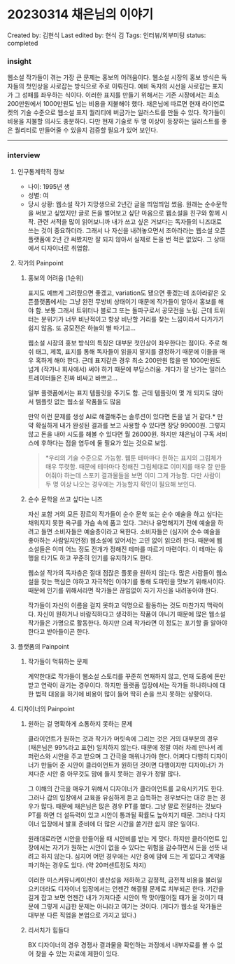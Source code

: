 # 20230314 채은님의 이야기

Created by: 김현식
Last edited by: 현식 김
Tags: 인터뷰/외부미팅
status: completed

### insight

웹소설 작가들이 겪는 가장 큰 문제는 홍보의 어려움이다. 웹소설 시장의 홍보 방식은 독자들의 첫인상을 사로잡는 방식으로 주로 이뤄진다. 예비 독자의 시선을 사로잡는 표지가 그 성패를 좌우하는 식이다. 이러한 표지를 만들기 위해서는 기존 시장에서는 최소 200만원에서 1000만원도 넘는 비용을 지불해야 했다. 채은님에 따르면 현재 라이언로켓의 기술 수준으로 웹소설 표지 퀄리티에 버금가는 일러스트를 만들 수 있다. 작가들이 비용을 지불할 의사도 충분하다. 다만 현재 기술로 두 명 이상이 등장하는 일러스트를 좋은 퀄리티로 만들어줄 수 있을지 검증할 필요가 있어 보인다.

---

### interview

1. 인구통계학적 정보
    - 나이: 1995년 생
    - 성별: 여
    - 당시 상황: 웹소설 작가 지망생으로 2년간 글을 띄엄띄엄 썼음. 원래는 순수문학을 써보고 싶었지만 글로 돈을 벌어보고 싶단 마음으로 웹소설을 친구와 함께 시작. 관련 서적을 많이 읽어보니까 내가 쓰고 싶은 거보다는 독자들의 니즈대로 쓰는 것이 중요하더라. 그래서 나 자신을 내려놓으면서 조아라라는 웹소설 오픈 플랫폼에 2년 간 써봤지만 잘 되지 않아서 실제로 돈을 번 적은 없었다. 그 상태에서 디자이너로 취업함.
2. 작가의 Painpoint
    
    
    1. 홍보의 어려움 (1순위)
        
        표지도 예쁘게 그려줬으면 좋겠고, variation도 됐으면 좋겠는데 조아라같은 오픈플랫폼에서는 그냥 완전 무방비 상태이기 때문에 작가들이 알아서 홍보를 해야 함. 보통 그래서 트위터나 블로그 또는 돌파구로서 공모전을 노림. 근데 트위터는 분위기가 너무 비난적이고 항상 비난할 거리를 찾는 느낌이라서 다가가기 쉽지 않음. 또 공모전은 하늘의 별 따기고…
        
        웹소설 시장의 홍보 방식의 특징은 대부분 첫인상이 좌우한다는 점이다. 주로 해쉬 태그, 제목, 표지를 통해 독자들이 읽을지 말지를 결정하기 때문에 이들을 매우 혹하게 해야 한다. 근데 표지같은 경우 최소 200만원 많을 땐 1000만원도 넘게 (작가나 회사에서) 써야 하기 때문에 부담스러움. 게다가 잘 난가는 일러스트레이터들은 진짜 비싸고 바쁘고…
        
        일부 플랫폼에서는 표지 템플릿을 주기도 함. 근데 템플릿이 몇 개 되지도 않아서 템플릿 없는 웹소설 작품들도 많음
        
        만약 이런 문제를 생성 AI로 해결해주는 솔루션이 있다면 돈을 낼 거 같다.* 만약 확실하게 내가 완성된 결과를 보고 사용할 수 있다면 장당 99000원. 그렇지 않고 돈을 내야 시도를 해볼 수 있다면 월 26000원. 하지만 채은님이 구독 서비스에 후하다는 점을 염두에 둘 필요가 있는 것으로 보임.
        
        > *우리의 기술 수준으로 가능함. 웹툰 테마마다 원하는 표지의 그림체가 매우 뚜렷함. 때문에 테마마다 정해진 그림체대로 이미지를 매우 잘 만들어줘야 하는데 스포키 결과물들을 보면 이미 그게 가능함. 다만 사람이 두 명 이상 나오는 경우에는 가능할지 확인이 필요해 보인다.
        > 
    1. 순수 문학을 쓰고 싶다는 니즈
        
        자신 포함 거의 모든 장르의 작가들이 순수 문학 또는 순수 예술을 하고 싶다는 채워지지 못한 욕구를 가슴 속에 품고 있다. 그러나 유명해지기 전에 예술을 하려고 들면 소비자들은  예술층이라고 욕한다. 소비자들은 (심지어 순수 예술을 좋아하는 사람일지언정) 웹소설에 있어서는 고민 없이 읽으려 한다. 때문에 웹소설들은 이미 어느 정도 전개가 정해진 테마를 따르기 마련이다. 이 테마는 유행을 타기도 하고 꾸준히 인기를 유지하기도 한다. 
        
        웹소설 작가의 독자층은 절대 점잖은 플롯을 원하지 않는다. 많은 사람들이 웹소설을 찾는 핵심은 야하고 자극적인 이야기를 통해 도파민을 맛보기 위해서이다. 때문에 인기를 위해서라면 작가들은 끊임없이 자기 자신을 내려놓아야 한다.
        
        작가들이 자신의 이름을 걸지 못하고 익명으로 활동하는 것도 마찬가지 맥락이다. 자신이 원하거나 바람직하다고 생각하는 작품이 아니기 때문에 많은 웹소설 작가들은 가명으로 활동한다. 하지만 으레 작가라면 이 정도는 포기할 줄 알아야 한다고 받아들이곤 한다.
        
3. 플랫폼의 Painpoint
    1. 작가들이 먹튀하는 문제
        
        계약한대로 작가들이 웹소설 스토리를 꾸준히 연재하지 않고, 연재 도중에 돈만 받고 연락이 끊기는 경우이다. 하지만 플랫폼 입장에서는 작가들 하나하나에 대한 법적 대응을 하기에 비용이 많이 들어 딱히 손을 쓰지 못하는 상황이다. 
        
4. 디자이너의 Painpoint
    1. 원하는 걸 명확하게 소통하지 못하는 문제
        
        클라이언트가 원하는 것과 작가가 머릿속에 그리는 것은 거의 대부분의 경우 (채은님은 99%라고 표현) 일치하지 않는다. 때문에 정말 여러 차례 만나서 레퍼런스와 시안을 주고 받으며 그 간극을 매워나가야 한다. 어쩌다 다행히 디자이너가 만들어 준 시안이 클라이언트가 원하던 것이면 다행이지만 디자이너가 가져다준 시안 중 아무것도 맘에 들지 못하는 경우가 정말 많다.
        
        그 이해의 간극을 매우기 위해서 디자이너가 클라이언트를 교육시키기도 한다. 그러나 갑의 입장에서 교육을 유심하게 듣고 습득하는 경우보다는 대강 듣는 경우가 많다. 때문에 채은님은 많은 경우 PT를 했다. 그냥 말로 전달하는 것보다 PT를 하면 더 설득력이 있고 시안이 통과될 확률도 높아지기 때문. 그러나 다지이너 입장에서 발표 준비에 더 많은 시간을 쏟기란 쉽지 않은 일이다.
        
        원래대로라면 시안을 만들어올 때 시안비를 받는 게 맞다. 하지만 클라이언트 입장에서는 자기가 원하는 시안이 없을 수 있다는 위험을 감수하면서 돈을 선뜻 내려고 하지 않는다. 심지어 어떤 경우에는 시안 중에 맘에 드는 게 없다고 계약을 파기하는 경우도 있다. (약 20퍼센트정도 차지)
        
        이러한 미스커뮤니케이션이 생산성을 저하하고 감정적, 금전적 비용을 불러일으키더라도 디자이너 입장에서는 언젠간 해결될 문제로 치부되곤 한다. 기간을 길게 잡고 보면 언젠간 내가 가져다준 시안이 딱 맞아떨어질 때가 올 것이기 때문에 그렇게 시급한 문제는 아니라고 여기는 것이다. (게다가 웹소설 작가들은 대부분 다른 직업을 본업으로 가지고 있다.) 
        
    2. 리서치가 힘들다
        
        BX 디자이너의 경우 경쟁사 결과물을 확인하는 과정에서 내부자료를 볼 수 없어 찾을 수 있는 자료에 제한이 있다.